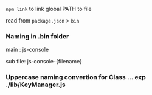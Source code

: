 `npm link` to link global PATH to file

read from `package.json` > `bin`

### Naming in .bin folder

main : js-console

sub file: js-console-{filename}

### Uppercase naming convertion for Class ... exp ./lib/KeyManager.js